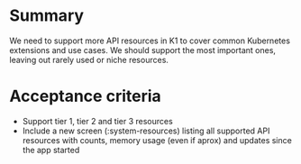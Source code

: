 # Summary

We need to support more API resources in K1 to cover common Kubernetes
extensions and use cases. We should support the most important ones,
leaving out rarely used or niche resources.

# Acceptance criteria

- Support tier 1, tier 2 and tier 3 resources
- Include a new screen (:system-resources) listing all supported API
  resources with counts, memory usage (even if aprox) and updates since 
  the app started
